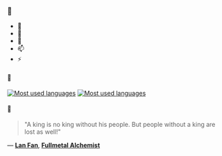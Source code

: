### 👋

- 🔭
- 🌱
- 💬
- 📫
- ⚡

#### 🧏

[![Most used languages](https://github-readme-stats-aynah.vercel.app/api/top-langs/?username=aynh&theme=solarized-dark&langs_count=6&layout=compact&hide_title=true)](https://github.com/anuraghazra/github-readme-stats#gh-dark-mode-only)
[![Most used languages](https://github-readme-stats-aynah.vercel.app/api/top-langs/?username=aynh&theme=solarized-light&langs_count=6&layout=compact&hide_title=true)](https://github.com/anuraghazra/github-readme-stats#gh-light-mode-only)

#### 💬

> "A king is no king without his people. But people without a king are lost as well!"

&mdash; [**Lan Fan**](https://myanimelist.net/character.php?q=Lan%20Fan&cat=character), [**Fullmetal Alchemist**](https://myanimelist.net/search/all?q=Fullmetal%20Alchemist&cat=all)
